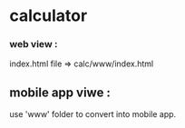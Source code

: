 # calculator

### web view :
index.html file =>  calc/www/index.html

## mobile app viwe :
use 'www' folder to convert into mobile app.